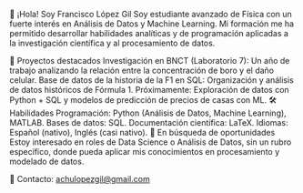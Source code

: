 👋 ¡Hola! Soy Francisco López Gil
Soy estudiante avanzado de Física con un fuerte interés en Análisis de Datos y Machine Learning. Mi formación me ha permitido desarrollar habilidades analíticas y de programación aplicadas a la investigación científica y al procesamiento de datos.

📌 Proyectos destacados
Investigación en BNCT (Laboratorio 7): Un año de trabajo analizando la relación entre la concentración de boro y el daño celular.
Base de datos de la historia de la F1 en SQL: Organización y análisis de datos históricos de Fórmula 1.
Próximamente: Exploración de datos con Python + SQL y modelos de predicción de precios de casas con ML.
🛠️ Habilidades
Programación: Python (Análisis de Datos, Machine Learning), MATLAB.
Bases de datos: SQL.
Documentación científica: LaTeX.
Idiomas: Español (nativo), Inglés (casi nativo).
🚀 En búsqueda de oportunidades
Estoy interesado en roles de Data Science o Análisis de Datos, sin un rubro específico, donde pueda aplicar mis conocimientos en procesamiento y modelado de datos.

📩 Contacto: achulopezgil@gmail.com
